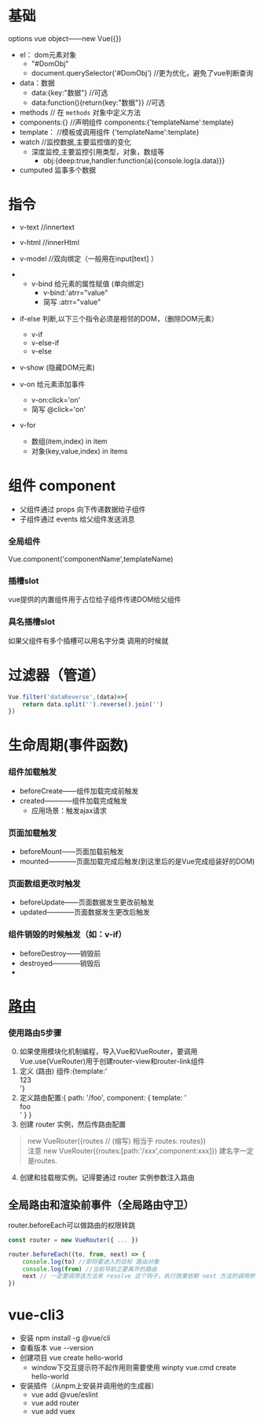 # 基础
options vue object——new Vue({})
- el： dom元素对象
    - "#DomObj"
    - document.querySelector('#DomObj') //更为优化，避免了vue判断查询
- data：数据
    - data:{key:"数据"}   //可选
    - data:function(){return{key:"数据"}} //可选
- methods 	// 在 `methods` 对象中定义方法
- components:{}     //声明组件  components:{'templateName':template}
- template：		//模板或调用组件 {'templateName':template}
- watch		//监控数据,主要监控值的变化
	- 深度监控,主要监控引用类型，对象，数组等
		- obj:{deep:true,handler:function(a){console.log(a.data)}}
- cumputed 监事多个数据
# 指令
- v-text    //innertext
- v-html    //innerHtml
- v-model	//双向绑定（一般用在input[text] ）
- - v-bind 给元素的属性赋值 (单向绑定)
    - v-bind:'atrr="value"
    - 简写 :atrr="value"
- if-else 判断,以下三个指令必须是相邻的DOM，（删除DOM元素）
    - v-if
    - v-else-if
    - v-else
- v-show (隐藏DOM元素)

- v-on 给元素添加事件
    - v-on:click='on'
    - 简写 @click='on'
- v-for
    - 数组(item,index) in item
    - 对象(key,value,index) in items
# 组件 component
-   父组件通过 props 向下传递数据给子组件
- 子组件通过 events 给父组件发送消息

### 全局组件
Vue.component('componentName',templateName)
### 插槽slot
vue提供的内置组件<slot></slot>用于占位给子组件传递DOM给父组件
### 具名插槽slot
如果父组件有多个插槽可以用名字分类<slot name='one'></slot> 调用的时候就<div slot='one'></div>

# 过滤器（管道）
```javascript
Vue.filter('dataReverse',(data)=>{
    return data.split('').reverse().join('')
})
```

# 生命周期(事件函数)
### 组件加载触发
- beforeCreate——组件加载完成前触发
- created————组件加载完成触发
	- 应用场景：触发ajax请求
### 页面加载触发
- beforeMount——页面加载前触发
- mounted————页面加载完成后触发(到这里后的是Vue完成组装好的DOM)
### 页面数组更改时触发
- beforeUpdate——页面数据发生更改前触发
- updated————页面数据发生更改后触发
### 组件销毁的时候触发（如：v-if）
- beforeDestroy——销毁前
- destroyed————销毁后
- 

# [路由](https://router.vuejs.org/zh/)
### 使用路由5步骤
0. 如果使用模块化机制编程，导入Vue和VueRouter，要调用 Vue.use(VueRouter)用于创建router-view和router-link组件
1. 定义 (路由) 组件:{template:'<div>123</div>'}
2. 定义路由配置:{ path: '/foo', component: { template: '<div>foo</div>' } }
3. 创建 router 实例，然后传路由配置 
> new VueRouter({routes // (缩写) 相当于 routes: routes})  
> 注意  new VueRouter({routes:[path:'/xxx',component:xxx]})  建名字一定是routes.

4. 创建和挂载根实例。记得要通过 router 实例参数注入路由

## 全局路由和渲染前事件（全局路由守卫）

router.beforeEach可以做路由的权限转跳

```js
const router = new VueRouter({ ... })

router.beforeEach((to, from, next) => {
    console.log(to) //即将要进入的目标 路由对象
    console.log(from) //当前导航正要离开的路由
    next // 一定要调用该方法来 resolve 这个钩子。执行效果依赖 next 方法的调用参数。
})
```

# vue-cli3
- 安装		npm install -g @vue/cli
- 查看版本		vue --version		
- 创建项目		vue create hello-world
	- window下交互提示符不起作用则需要使用		winpty vue.cmd create hello-world
- 安装插件（从npm上安装并调用他的生成器）
	- vue add @vue/eslint
	- vue add router
	- vue add vuex







